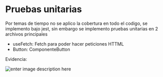 
# Pruebas unitarias

Por temas de tiempo no se aplico la cobertura en todo el codigo, se implemento bajo jest, sin embargo se implemento pruebas unitarias en 2 archivos principales

 - useFetch: Fetch para poder hacer peticiones HTTML
 - Button: ComponenteButton

Evidencia:

![enter image description here](https://i.imgur.com/eD0fYFW.png)
